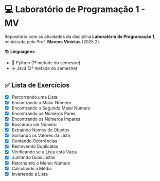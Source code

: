 # 💻 Laboratório de Programação 1 - MV

Repositório com as atividades da disciplina **Laboratório de Programação 1**, ministrada pelo Prof. **Marcos Vinicius** (2025.2).

📚 **Linguagens**:  
- 🐍 Python (1ª metade do semestre)  
- ☕ Java (2ª metade do semestre)


## ✅ Lista de Exercícios

- [x] Percorrendo uma Lista
- [x] Encontrando o Maior Número
- [x] Encontrando o Segundo Maior Número
- [x] Encontrando os Números Pares
- [x] Encontrando os Números Ímpares
- [x] Buscando um Número
- [x] Extraindo Nomes de Objetos
- [x] Somando os Valores da Lista
- [x] Contando Ocorrências
- [x] Removendo Duplicatas
- [x] Verificando se a Lista está Vazia
- [x] Juntando Duas Listas
- [x] Retornando o Menor Número
- [x] Calculando a Média
- [x] Invertendo a Lista
